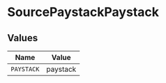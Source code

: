 # SourcePaystackPaystack


## Values

| Name       | Value      |
| ---------- | ---------- |
| `PAYSTACK` | paystack   |